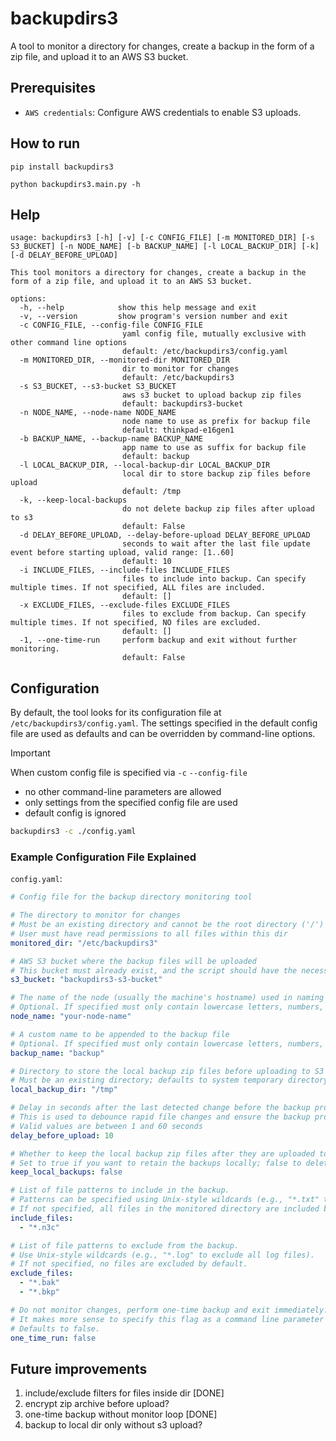 # backupdirs3

A tool to monitor a directory for changes, create a backup in the form of a zip file, and upload it to an AWS S3 bucket.

## Prerequisites
* `AWS credentials`: Configure AWS credentials to enable S3 uploads.


## How to run
```
pip install backupdirs3

python backupdirs3.main.py -h

```

## Help
```
usage: backupdirs3 [-h] [-v] [-c CONFIG_FILE] [-m MONITORED_DIR] [-s S3_BUCKET] [-n NODE_NAME] [-b BACKUP_NAME] [-l LOCAL_BACKUP_DIR] [-k] [-d DELAY_BEFORE_UPLOAD]

This tool monitors a directory for changes, create a backup in the form of a zip file, and upload it to an AWS S3 bucket.

options:
  -h, --help            show this help message and exit
  -v, --version         show program's version number and exit
  -c CONFIG_FILE, --config-file CONFIG_FILE
                         yaml config file, mutually exclusive with other command line options 
                         default: /etc/backupdirs3/config.yaml
  -m MONITORED_DIR, --monitored-dir MONITORED_DIR
                         dir to monitor for changes 
                         default: /etc/backupdirs3
  -s S3_BUCKET, --s3-bucket S3_BUCKET
                         aws s3 bucket to upload backup zip files 
                         default: backupdirs3-bucket
  -n NODE_NAME, --node-name NODE_NAME
                         node name to use as prefix for backup file 
                         default: thinkpad-e16gen1
  -b BACKUP_NAME, --backup-name BACKUP_NAME
                         app name to use as suffix for backup file 
                         default: backup
  -l LOCAL_BACKUP_DIR, --local-backup-dir LOCAL_BACKUP_DIR
                         local dir to store backup zip files before upload 
                         default: /tmp
  -k, --keep-local-backups
                         do not delete backup zip files after upload to s3 
                         default: False
  -d DELAY_BEFORE_UPLOAD, --delay-before-upload DELAY_BEFORE_UPLOAD
                         seconds to wait after the last file update event before starting upload, valid range: [1..60] 
                         default: 10
  -i INCLUDE_FILES, --include-files INCLUDE_FILES
                         files to include into backup. Can specify multiple times. If not specified, ALL files are included. 
                         default: []
  -x EXCLUDE_FILES, --exclude-files EXCLUDE_FILES
                         files to exclude from backup. Can specify multiple times. If not specified, NO files are excluded. 
                         default: []
  -1, --one-time-run     perform backup and exit without further monitoring. 
                         default: False
```

## Configuration
By default, the tool looks for its configuration file at `/etc/backupdirs3/config.yaml`. 
The settings specified in the default config file are used as defaults and can be overridden by command-line options.

> [!IMPORTANT]
>
> When custom config file is specified via `-c` `--config-file`
> * no other command-line parameters are allowed
> * only settings from the specified config file are used
> * default config is ignored

```bash
backupdirs3 -c ./config.yaml
```

### Example Configuration File Explained
`config.yaml`:
```yaml
# Config file for the backup directory monitoring tool

# The directory to monitor for changes
# Must be an existing directory and cannot be the root directory ('/')
# User must have read permissions to all files within this dir
monitored_dir: "/etc/backupdirs3"

# AWS S3 bucket where the backup files will be uploaded
# This bucket must already exist, and the script should have the necessary permissions to upload to it
s3_bucket: "backupdirs3-s3-bucket"

# The name of the node (usually the machine's hostname) used in naming the backup files
# Optional. If specified must only contain lowercase letters, numbers, dots, and hyphens
node_name: "your-node-name"

# A custom name to be appended to the backup file
# Optional. If specified must only contain lowercase letters, numbers, underscores, and hyphens
backup_name: "backup"

# Directory to store the local backup zip files before uploading to S3
# Must be an existing directory; defaults to system temporary directory
local_backup_dir: "/tmp"

# Delay in seconds after the last detected change before the backup process starts
# This is used to debounce rapid file changes and ensure the backup process isn't triggered too often
# Valid values are between 1 and 60 seconds
delay_before_upload: 10

# Whether to keep the local backup zip files after they are uploaded to S3
# Set to true if you want to retain the backups locally; false to delete them after upload
keep_local_backups: false

# List of file patterns to include in the backup.
# Patterns can be specified using Unix-style wildcards (e.g., "*.txt" to include all text files).
# If not specified, all files in the monitored directory are included by default.
include_files:
  - "*.n3c"

# List of file patterns to exclude from the backup.
# Use Unix-style wildcards (e.g., "*.log" to exclude all log files).
# If not specified, no files are excluded by default.
exclude_files:
  - "*.bak"
  - "*.bkp"

# Do not monitor changes, perform one-time backup and exit immediately.
# It makes more sense to specify this flag as a command line parameter rather than in config file.
# Defaults to false.
one_time_run: false
```

## Future improvements

1. include/exclude filters for files inside dir [DONE]
2. encrypt zip archive before upload?
3. one-time backup without monitor loop [DONE]
4. backup to local dir only without s3 upload?

